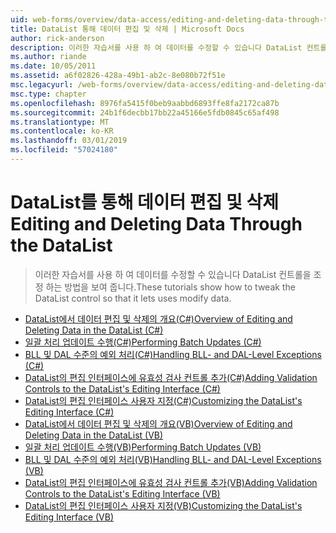 ```yaml
---
uid: web-forms/overview/data-access/editing-and-deleting-data-through-the-datalist/index
title: DataList 통해 데이터 편집 및 삭제 | Microsoft Docs
author: rick-anderson
description: 이러한 자습서를 사용 하 여 데이터를 수정할 수 있습니다 DataList 컨트롤을 조정 하는 방법을 보여 줍니다.
ms.author: riande
ms.date: 10/05/2011
ms.assetid: a6f02826-428a-49b1-ab2c-8e080b72f51e
msc.legacyurl: /web-forms/overview/data-access/editing-and-deleting-data-through-the-datalist
msc.type: chapter
ms.openlocfilehash: 8976fa5415f0beb9aabbd6893ffe8fa2172ca87b
ms.sourcegitcommit: 24b1f6decbb17bb22a45166e5fdb0845c65af498
ms.translationtype: MT
ms.contentlocale: ko-KR
ms.lasthandoff: 03/01/2019
ms.locfileid: "57024180"
---
```

<a name="editing-and-deleting-data-through-the-datalist"></a><span data-ttu-id="737a6-103">DataList를 통해 데이터 편집 및 삭제</span><span class="sxs-lookup"><span data-stu-id="737a6-103">Editing and Deleting Data Through the DataList</span></span>
====================
> <span data-ttu-id="737a6-104">이러한 자습서를 사용 하 여 데이터를 수정할 수 있습니다 DataList 컨트롤을 조정 하는 방법을 보여 줍니다.</span><span class="sxs-lookup"><span data-stu-id="737a6-104">These tutorials show how to tweak the DataList control so that it lets uses modify data.</span></span>


- [<span data-ttu-id="737a6-105">DataList에서 데이터 편집 및 삭제의 개요(C#)</span><span class="sxs-lookup"><span data-stu-id="737a6-105">Overview of Editing and Deleting Data in the DataList (C#)</span></span>](an-overview-of-editing-and-deleting-data-in-the-datalist-cs.md)
- [<span data-ttu-id="737a6-106">일괄 처리 업데이트 수행(C#)</span><span class="sxs-lookup"><span data-stu-id="737a6-106">Performing Batch Updates (C#)</span></span>](performing-batch-updates-cs.md)
- [<span data-ttu-id="737a6-107">BLL 및 DAL 수준의 예외 처리(C#)</span><span class="sxs-lookup"><span data-stu-id="737a6-107">Handling BLL- and DAL-Level Exceptions (C#)</span></span>](handling-bll-and-dal-level-exceptions-cs.md)
- [<span data-ttu-id="737a6-108">DataList의 편집 인터페이스에 유효성 검사 컨트롤 추가(C#)</span><span class="sxs-lookup"><span data-stu-id="737a6-108">Adding Validation Controls to the DataList's Editing Interface (C#)</span></span>](adding-validation-controls-to-the-datalist-s-editing-interface-cs.md)
- [<span data-ttu-id="737a6-109">DataList의 편집 인터페이스 사용자 지정(C#)</span><span class="sxs-lookup"><span data-stu-id="737a6-109">Customizing the DataList's Editing Interface (C#)</span></span>](customizing-the-datalist-s-editing-interface-cs.md)
- [<span data-ttu-id="737a6-110">DataList에서 데이터 편집 및 삭제의 개요(VB)</span><span class="sxs-lookup"><span data-stu-id="737a6-110">Overview of Editing and Deleting Data in the DataList (VB)</span></span>](an-overview-of-editing-and-deleting-data-in-the-datalist-vb.md)
- [<span data-ttu-id="737a6-111">일괄 처리 업데이트 수행(VB)</span><span class="sxs-lookup"><span data-stu-id="737a6-111">Performing Batch Updates (VB)</span></span>](performing-batch-updates-vb.md)
- [<span data-ttu-id="737a6-112">BLL 및 DAL 수준의 예외 처리(VB)</span><span class="sxs-lookup"><span data-stu-id="737a6-112">Handling BLL- and DAL-Level Exceptions (VB)</span></span>](handling-bll-and-dal-level-exceptions-vb.md)
- [<span data-ttu-id="737a6-113">DataList의 편집 인터페이스에 유효성 검사 컨트롤 추가(VB)</span><span class="sxs-lookup"><span data-stu-id="737a6-113">Adding Validation Controls to the DataList's Editing Interface (VB)</span></span>](adding-validation-controls-to-the-datalist-s-editing-interface-vb.md)
- [<span data-ttu-id="737a6-114">DataList의 편집 인터페이스 사용자 지정(VB)</span><span class="sxs-lookup"><span data-stu-id="737a6-114">Customizing the DataList's Editing Interface (VB)</span></span>](customizing-the-datalist-s-editing-interface-vb.md)
